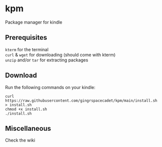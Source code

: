 # kpm
Package manager for kindle

## Prerequisites
`kterm` for the terminal<br>
`curl` & `wget` for downloading (should come with kterm)<br>
`unzip` and/or `tar` for extracting packages<br>

## Download
Run the following commands on your kindle:
```
curl https://raw.githubusercontent.com/gingrspacecadet/kpm/main/install.sh > install.sh
chmod +x install.sh
./install.sh
```

## Miscellaneous
Check the wiki
